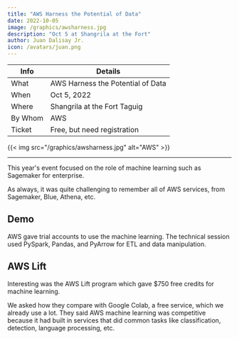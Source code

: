 ```yaml
---
title: "AWS Harness the Potential of Data"
date: 2022-10-05
image: /graphics/awsharness.jpg
description: "Oct 5 at Shangrila at the Fort"
author: Juan Dalisay Jr.
icon: /avatars/juan.png
---
```




Info | Details 
--- | ---
What | AWS Harness the Potential of Data
When | Oct 5, 2022
Where | Shangrila at the Fort Taguig
By Whom | AWS
Ticket | Free, but need registration


{{< img src="/graphics/awsharness.jpg" alt="AWS" >}}

---


This year's event focused on the role of machine learning such as Sagemaker for enterprise.  

As always, it was quite challenging to remember all of AWS services, from Sagemaker, Blue, Athena, etc. 

## Demo

AWS gave trial accounts to use the machine learning. The technical session used PySpark, Pandas, and PyArrow for ETL and data manipulation.  


## AWS Lift

Interesting was the AWS Lift program which gave $750 free credits for machine learning. 

We asked how they compare with Google Colab, a free service, which we already use a lot. They said AWS machine learning was competitive because it had built in services that did common tasks like classification, detection, language processing, etc. 

